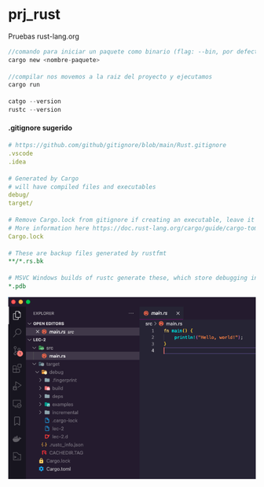 # prj_rust
Pruebas rust-lang.org

```rust
//comando para iniciar un paquete como binario (flag: --bin, por defecto) si se desea crear como libreria hay que usar --lib
cargo new <nombre-paquete>

//compilar nos movemos a la raiz del proyecto y ejecutamos
cargo run 

catgo --version
rustc --version
```

#### .gitignore sugerido
```yml
# https://github.com/github/gitignore/blob/main/Rust.gitignore
.vscode
.idea

# Generated by Cargo
# will have compiled files and executables
debug/
target/

# Remove Cargo.lock from gitignore if creating an executable, leave it for libraries
# More information here https://doc.rust-lang.org/cargo/guide/cargo-toml-vs-cargo-lock.html
Cargo.lock

# These are backup files generated by rustfmt
**/*.rs.bk

# MSVC Windows builds of rustc generate these, which store debugging information
*.pdb
```
![](images/after-first-compile-with-cargo-run.png)

